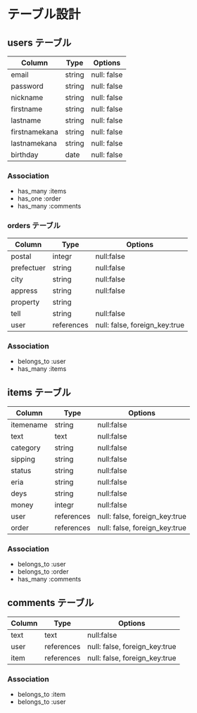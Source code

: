 
# テーブル設計

## users テーブル

| Column        | Type       | Options                       |
| ------------- | ---------- | ----------------------------- |
| email         | string     | null: false                   |
| password      | string     | null: false                   |
| nickname      | string     | null: false                   |
| firstname     | string     | null: false                   | 
| lastname      | string     | null: false                   |
| firstnamekana | string     | null: false                   |
| lastnamekana  | string     | null: false                   |
| birthday      | date       | null: false                   |

### Association

- has_many :items
- has_one  :order
- has_many :comments


### orders テーブル

| Column     | Type       | Options                       |
| ---------- | ---------- | ----------------------------- |
| postal     | integr     | null:false                    |
| prefectuer | string     | null:false                    |
| city       | string     | null:false                    |
| appress    | string     | null:false                    |
| property   | string     |                               |
| tell       | string     | null:false                    |
| user       | references | null: false, foreign_key:true |

### Association

- belongs_to :user
- has_many :items


## items テーブル

| Column     | Type       | Options                       |
| ---------- | ---------- | ----------------------------- |
| itemename  | string     | null:false                    |
| text       | text       | null:false                    |
| category   | string     | null:false                    |
| sipping    | string     | null:false                    |
| status     | string     | null:false                    |
| eria       | string     | null:false                    |
| deys       | string     | null:false                    |
| money      | integr     | null:false                    |
| user       | references | null: false, foreign_key:true |
| order      | references | null: false, foreign_key:true |


### Association

- belongs_to :user
- belongs_to :order
- has_many   :comments

## comments テーブル

| Column    | Type       | Options                       |
| --------- | ---------- | ----------------------------- |
| text      | text       | null:false                    |
| user      | references | null: false, foreign_key:true |
| item      | references | null: false, foreign_key:true |

### Association

- belongs_to :item
- belongs_to :user
